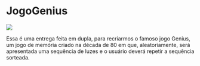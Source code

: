 # JogoGenius

<a href="https://jogo-genius-liart.vercel.app/" target="_blank"><img src="https://img.shields.io/badge/website-ff0077?style=for-the-badge&logo=About.me&logoColor=white" target="_blank"></a> 


Essa é uma entrega feita em dupla, para recriarmos o famoso jogo Genius, um jogo de memória criado na década de 80 em que, aleatoriamente, será apresentada uma sequência de luzes e o usuário deverá repetir a sequência sorteada.
